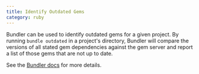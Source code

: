 ```yaml
--- 
title: Identify Outdated Gems
category: ruby
---
```


Bundler can be used to identify outdated gems for a given project. By
running `bundle outdated` in a project's directory, Bundler will compare the
versions of all stated gem dependencies against the gem server and report a
list of those gems that are not up to date.

See the [Bundler docs](http://bundler.io/v1.1/bundle_outdated.html) for more
details.
